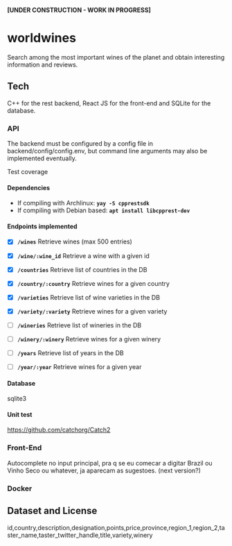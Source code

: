 **[UNDER CONSTRUCTION - WORK IN PROGRESS]**


# worldwines

Search among the most important wines of the planet and obtain interesting information and reviews.


## Tech

C++ for the rest backend, React JS for the front-end and SQLite for the database.

### API

The backend must be configured by a config file in backend/config/config.env, but 
command line arguments may also be implemented eventually.

Test coverage

#### Dependencies
- If compiling with Archlinux: **`yay -S cpprestsdk`**
- If compiling with Debian based: **`apt install libcpprest-dev`**


#### Endpoints implemented

- [x] **`/wines`** Retrieve wines (max 500 entries)
- [x] **`/wine/:wine_id`** Retrieve a wine with a given id
- [x] **`/countries`** Retrieve list of countries in the DB
- [x] **`/country/:country`** Retrieve wines for a given country
- [x] **`/varieties`** Retrieve list of wine varieties in the DB
- [x] **`/variety/:variety`** Retrieve wines for a given variety
- [ ] **`/wineries`** Retrieve list of wineries in the DB
- [ ] **`/winery/:winery`** Retrieve wines for a given winery
- [ ] **`/years`** Retrieve list of years in the DB
- [ ] **`/year/:year`** Retrieve wines for a given year


#### Database
sqlite3

#### Unit test
https://github.com/catchorg/Catch2

### Front-End
Autocomplete no input principal, pra q se eu comecar a digitar Brazil ou Vinho Seco ou whatever, ja aparecam as sugestoes.
 (next version?)

### Docker


## Dataset and License

id,country,description,designation,points,price,province,region_1,region_2,taster_name,taster_twitter_handle,title,variety,winery

